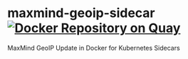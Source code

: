 # maxmind-geoip-sidecar [![Docker Repository on Quay](https://quay.io/repository/tenjin/maxmind-geoip-sidecar/status "Docker Repository on Quay")](https://quay.io/repository/tenjin/maxmind-geoip-sidecar)

MaxMind GeoIP Update in Docker for Kubernetes Sidecars
